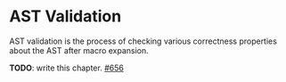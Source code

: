 # AST Validation

AST validation is the process of checking various correctness properties about
the AST after macro expansion.

**TODO**: write this chapter. [#656](https://github.com/rust-lang/rustc-dev-guide/issues/656)
